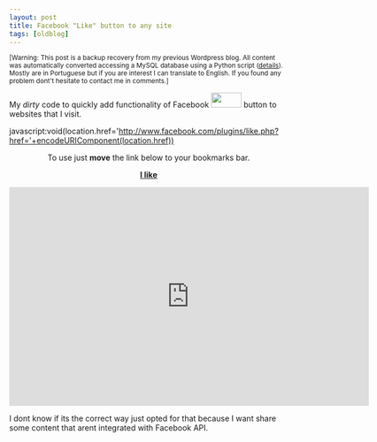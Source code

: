 ```yaml
---
layout: post
title: Facebook "Like" button to any site
tags: [oldblog]
---
```


<small>[Warning: This post is a backup recovery from my previous Wordpress blog. All content was automatically converted accessing a MySQL database using a Python script (<a href="http://maluta.github.io/blog/convert-wordpress-to-jekyll/">details</a>). Mostly are in Portuguese but if you are interest I can translate to English. If you found any problem dont't hesitate to contact me in comments.]</small>



My <em>dirty</em> code to quickly add functionality of Facebook <a href="http://www.coding.com.br/wp-content/uploads/2011/03/fb_like.png"><img class="alignnone size-full wp-image-1640" title="Facebook Like Button" src="http://www.coding.com.br/wp-content/uploads/2011/03/fb_like.png" alt="" width="55" height="27" /></a> button to websites that I visit.

javascript:void(location.href='http://www.facebook.com/plugins/like.php?href='+encodeURIComponent(location.href))
<p style="text-align: center;">To use just <strong>move</strong> the link below to your bookmarks bar.</p>
<p style="text-align: center;"><strong><a href="javascript:void(location.href='http://www.facebook.com/plugins/like.php?href='+encodeURIComponent(location.href))">I like</a></strong></p>

<center><iframe src="http://www.screenr.com/embed/sWo" width="650" height="396" frameborder="0"></iframe></center>

I dont know if its the correct way just opted for that because I want share some content that arent integrated with Facebook API.